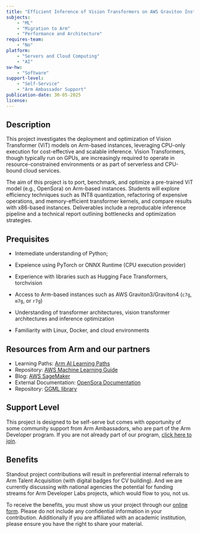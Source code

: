 ```yaml
---
title: "Efficient Inference of Vision Transformers on AWS Graviton Instances"
subjects:
    - "ML"
    - "Migration to Arm"
    - "Performance and Architecture"
requires-team:
    - "No"
platform:
    - "Servers and Cloud Computing"
    - "AI"
sw-hw:
    - "Software"
support-level: 
    - "Self-Service"
    - "Arm Ambassador Support"
publication-date: 30-05-2025
license: 
---
```


## Description

This project investigates the deployment and optimization of Vision Transformer (ViT) models on Arm-based instances, leveraging CPU-only execution for cost-effective and scalable inference. Vision Transformers, though typically run on GPUs, are increasingly required to operate in resource-constrained environments or as part of serverless and CPU-bound cloud services. 

The aim of this project is to port, benchmark, and optimize a pre-trained ViT model (e.g., OpenSora) on Arm-based instances. Students will explore efficiency techniques such as  INT8 quantization, refactoring of expensive operations, and memory-efficient transformer kernels, and compare results with x86-based instances. Deliverables include a reproducable inference pipeline and a technical report outlining bottlenecks and optimization strategies.

## Prequisites

- Intemediate understanding of Python; 

- Expeience using PyTorch or ONNX Runtime (CPU execution provider)
- Experience with libraries such as Hugging Face Transformers, torchvision
- Access to Arm-based instances such as AWS Graviton3/Graviton4 (`c7g`, `m7g`, or `r7g`)
- Understanding of transformer architectures, vision transformer architectures and inference optimization
- Familiarity with Linux, Docker, and cloud environments


## Resources from Arm and our partners


- Learning Paths: [Arm AI Learning Paths](https://learn.arm.com/tag/ml)
- Repository: [AWS Machine Learning Guide](https://github.com/aws/aws-graviton-getting-started/tree/main/machinelearning)
- Blog: [AWS SageMaker](https://aws.amazon.com/blogs/machine-learning/run-machine-learning-inference-workloads-on-aws-graviton-based-instances-with-amazon-sagemaker/)
- External Documentation: [OpenSora Documentation](https://github.com/hpcaitech/Open-Sora)
- Repository: [GGML library](https://github.com/ggml-org/ggml)


## Support Level

This project is designed to be self-serve but comes with opportunity of some community support from Arm Ambassadors, who are part of the Arm Developer program. If you are not already part of our program, [click here to join](https://www.arm.com/resources/developer-program?#register).

## Benefits 

Standout project contributions will result in preferential internal referrals to Arm Talent Acquisition (with digital badges for CV building).  And we are currently discussing with national agencies the potential for funding streams for Arm Developer Labs projects, which would flow to you, not us.

To receive the benefits, you must show us your project through our [online form](https://forms.office.com/e/VZnJQLeRhD). Please do not include any confidential information in your contribution. Additionally if you are affiliated with an academic institution, please ensure you have the right to share your material.